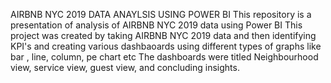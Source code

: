 AIRBNB NYC 2019 DATA ANAYLSIS USING POWER BI
This repository is a presentation of analysis of AIRBNB NYC 2019 data using Power BI
This project was created by taking AIRBNB NYC 2019 data and then identifying KPI's and creating various dashbaoards using different types of graphs like bar , line, column, pe chart etc
The dashboards were titled Neighbourhood view, service view, guest view, and concluding insights.
